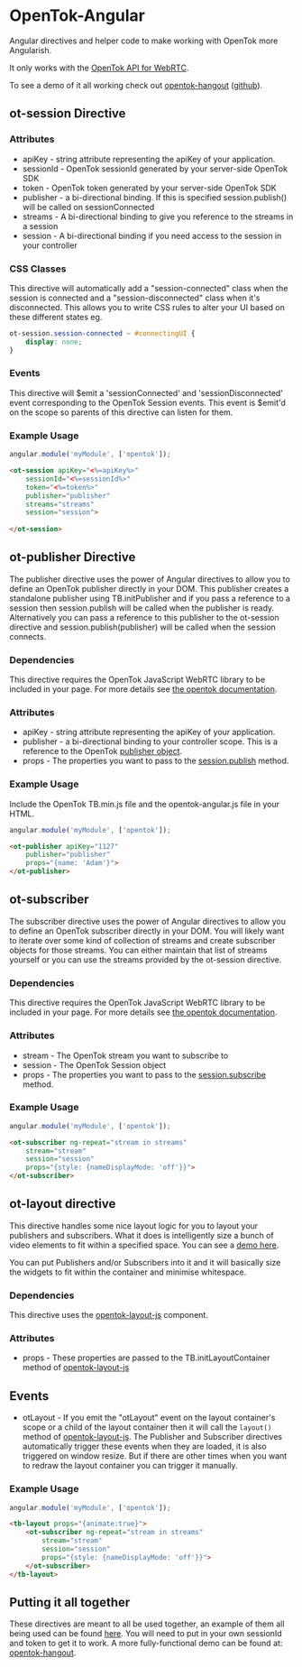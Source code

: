 OpenTok-Angular
===============

Angular directives and helper code to make working with OpenTok more Angularish.

It only works with the [OpenTok API for WebRTC](http://www.tokbox.com/opentok/webrtc/docs).

To see a demo of it all working check out [opentok-hangout](https://opentok-hangout.herokuapp.com/) ([github](https://github.com/aullman/opentok-hangout)).

## ot-session Directive

### Attributes

* apiKey - string attribute representing the apiKey of your application.
* sessionId - OpenTok sessionId generated by your server-side OpenTok SDK
* token - OpenTok token generated by your server-side OpenTok SDK
* publisher - a bi-directional binding. If this is specified session.publish() will be called on sessionConnected
* streams - A bi-directional binding to give you reference to the streams in a session
* session - A bi-directional binding if you need access to the session in your controller

### CSS Classes

This directive will automatically add a "session-connected" class when the session is connected and a "session-disconnected" class when it's disconnected. This allows you to write CSS rules to alter your UI based on these different states eg.

```css
ot-session.session-connected ~ #connectingUI {
    display: none;
}
```

### Events

This directive will $emit a 'sessionConnected' and 'sessionDisconnected' event corresponding to the OpenTok Session events. This event is $emit'd on the scope so parents of this directive can listen for them.

### Example Usage

```javascript
angular.module('myModule', ['opentok']);
```

```html
<ot-session apiKey="<%=apiKey%>" 
    sessionId="<%=sessionId%>" 
    token="<%=token%>" 
    publisher="publisher" 
    streams="streams" 
    session="session">
    
</ot-session>
```

## ot-publisher Directive

The publisher directive uses the power of Angular directives to allow you to define an OpenTok publisher directly in your DOM. This publisher creates a standalone publisher using TB.initPublisher and if you pass a reference to a session then session.publish will be called
when the publisher is ready. Alternatively you can pass a reference to this publisher to the 
ot-session directive and session.publish(publisher) will be called when the session connects.

### Dependencies

This directive requires the OpenTok JavaScript WebRTC library to be included in your page. For more details see [the opentok documentation](http://www.tokbox.com/opentok/webrtc/docs/js/reference/index.html).

### Attributes

* apiKey - string attribute representing the apiKey of your application.
* publisher - a bi-directional binding to your controller scope. This is a reference to the OpenTok [publisher object](http://www.tokbox.com/opentok/webrtc/docs/js/reference/Publisher.html).
* props - The properties you want to pass to the [session.publish](http://www.tokbox.com/opentok/webrtc/docs/js/reference/Session.html#publish) method.

### Example Usage

Include the OpenTok TB.min.js file and the opentok-angular.js file in your HTML.

```javascript
angular.module('myModule', ['opentok']);
```

```html
<ot-publisher apiKey="1127" 
    publisher="publisher" 
    props="{name: 'Adam'}">
</ot-publisher>
```


## ot-subscriber

The subscriber directive uses the power of Angular directives to allow you to define an OpenTok subscriber directly in your DOM. You will likely want to iterate over some kind of collection of streams and create subscriber objects for those streams. You can either maintain that list of streams yourself or you can use the streams provided by the ot-session directive.

### Dependencies

This directive requires the OpenTok JavaScript WebRTC library to be included in your page. For more details see [the opentok documentation](http://www.tokbox.com/opentok/webrtc/docs/js/reference/index.html).

### Attributes

* stream - The OpenTok stream you want to subscribe to
* session - The OpenTok Session object
* props - The properties you want to pass to the [session.subscribe](http://www.tokbox.com/opentok/webrtc/docs/js/reference/Session.html#subscribe) method.

### Example Usage

```javascript
angular.module('myModule', ['opentok']);
```

```html
<ot-subscriber ng-repeat="stream in streams" 
    stream="stream" 
    session="session" 
    props="{style: {nameDisplayMode: 'off'}}">
</ot-subscriber>
```

## ot-layout directive

This directive handles some nice layout logic for you to layout your publishers and subscribers. What it does is intelligently size a bunch of video elements to fit within a specified space. You can see a [demo here](http://aullman.github.io/opentok-layout-js/).

You can put Publishers and/or Subscribers into it and it will basically size the widgets to fit within the container and minimise whitespace.

### Dependencies

This directive uses the [opentok-layout-js](https://github.com/aullman/opentok-layout-js) component.

### Attributes

* props - These properties are passed to the TB.initLayoutContainer method of [opentok-layout-js](https://github.com/aullman/opentok-layout-js)

## Events

* otLayout - If you emit the "otLayout" event on the layout container's scope or a child of the layout container then it will call the `layout()` method of [opentok-layout-js](https://github.com/aullman/opentok-layout-js). The Publisher and Subscriber directives automatically trigger these events when they are loaded, it is also triggered on window resize. But if there are other times when you want to redraw the layout container you can trigger it manually.

### Example Usage

```javascript
angular.module('myModule', ['opentok']);
```

```html
<tb-layout props="{animate:true}">
    <ot-subscriber ng-repeat="stream in streams" 
        stream="stream" 
        session="session" 
        props="{style: {nameDisplayMode: 'off'}}">
    </ot-subscriber>
</tb-layout>
```

## Putting it all together

These directives are meant to all be used together, an example of them all being used can be found [here](demo.html). You will need to put in your own sessionId and token to get it to work. A more fully-functional demo can be found at: [opentok-hangout](https://opentok-hangout.herokuapp.com/).